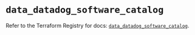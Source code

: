 # `data_datadog_software_catalog`

Refer to the Terraform Registry for docs: [`data_datadog_software_catalog`](https://registry.terraform.io/providers/datadog/datadog/3.74.0/docs/data-sources/software_catalog).
